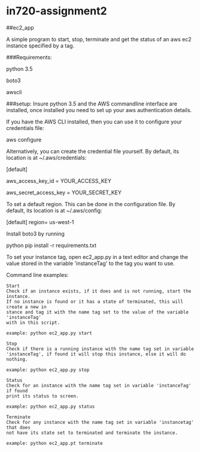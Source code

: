 # in720-assignment2


##ec2_app

A simple program to start, stop, terminate and get the status of an aws ec2 instance specified by a tag.

###Requirements:

python 3.5

boto3

awscli

###setup: 
Insure python 3.5 and the AWS commandline interface are installed, once installed you need to set up your aws authentication details.

If you have the AWS CLI installed, then you can use it to configure your credentials file:

aws configure

Alternatively, you can create the credential file yourself. By default, its location is at ~/.aws/credentials:

[default]

aws_access_key_id = YOUR_ACCESS_KEY

aws_secret_access_key = YOUR_SECRET_KEY

To set a default region. This can be done in the configuration file. By default, its location is at ~/.aws/config:

[default]
region= us-west-1


Install boto3 by running

  python pip install -r requirements.txt

To set your instance tag, open ec2_app.py in a text editor and change the value stored in the variable 'instanceTag' to the tag you want to use.


Command line examples:
    
    Start
    Check if an instance exists, if it does and is not running, start the instance. 
    If no instance is found or it has a state of terminated, this will create a new in
    stance and tag it with the name tag set to the value of the variable 'instanceTag' 
    with in this script.
    
    example: python ec2_app.py start

    Stop
    Check if there is a running instance with the name tag set in variable 
    'instanceTag', if found it will stop this instance, else it will do nothing.

    example: python ec2_app.py stop

    Status
    Check for an instance with the name tag set in variable 'instanceTag' if found 
    print its status to screen.

    example: python ec2_app.py status

    Terminate
    Check for any instance with the name tag set in variable 'instancetag' that does 
    not have its state set to terminated and terminate the instance.

    example: python ec2_app.pt terminate
